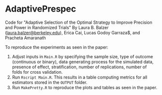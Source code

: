 # AdaptivePrespec
Code for "Adaptive Selection of the Optimal Strategy to Improve Precision and Power in Randomized Trials"
By Laura B. Balzer (laura.balzer@berkeley.edu), Erica Cai, 	Lucas Godoy Garraza$, and Pracheta Amaranath

To reproduce the experiments as seen in the paper: 
1. Adjust inputs in ``Main.R`` by specifying the sample size, type of outcome (continuous or binary), data generating process for the simulated data, presence of effect, stratification, number of replications, number of folds for cross validation.
2. Run ``Rscript Main.R``. This results in a table computing metrics for all estimators stored in the ``OUTPUT`` folder. 
3. Run ``MakePretty.R`` to reproduce the plots and tables as seen in the paper. 


